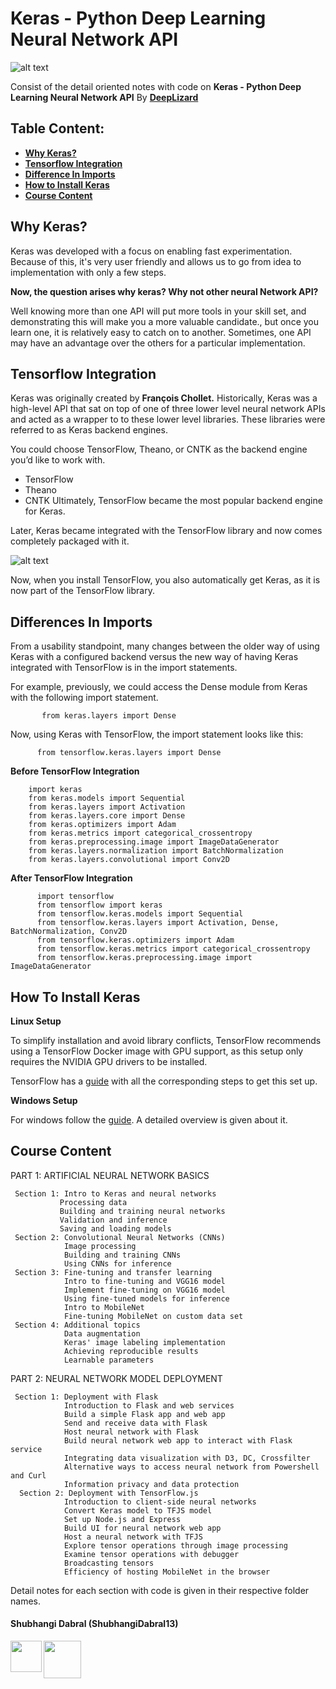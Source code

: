 
# Keras - Python Deep Learning Neural Network API



![alt text](https://s3.amazonaws.com/keras.io/img/keras-logo-2018-large-1200.png)

Consist of the detail oriented notes with code on **Keras - Python Deep Learning Neural Network API** By [**DeepLizard**](https://deeplizard.com/)

## Table Content:
* [**Why Keras?**](https://github.com/ShubhangiDabral13/Neural-Network-API/edit/master/Keras#Why-Keras-?)
* [**Tensorflow Integration**](https://github.com/ShubhangiDabral13/Neural-Network-API/edit/master/Keras#Tensorflow-Integration)
* [**Difference In Imports**](https://github.com/ShubhangiDabral13/Neural-Network-API/edit/master/Keras#Difference-In-Imports)
* [**How to Install Keras**](https://github.com/ShubhangiDabral13/Neural-Network-API/edit/master/Keras#How-to-Install-Keras)
* [**Course Content**](https://github.com/ShubhangiDabral13/Neural-Network-API/edit/master/Keras#Course-Content)

## Why Keras?

Keras was developed with a focus on enabling fast experimentation. Because of this, it's very user friendly and allows us to go from idea to implementation with only a few steps.

**Now, the question arises why keras? Why not other neural Network API?**

Well knowing more than one API will put more tools in your skill set, and demonstrating this will make you a more valuable candidate., but once you learn one, it is relatively easy to catch on to another. Sometimes, one API may have an advantage over the others for a particular implementation.

## Tensorflow Integration

Keras was originally created by **François Chollet.** Historically, Keras was a high-level API that sat on top of one of three lower level neural network APIs and acted as a wrapper to to these lower level libraries. These libraries were referred to as Keras backend engines.

You could choose TensorFlow, Theano, or CNTK as the backend engine you’d like to work with.

* TensorFlow
*   Theano
*   CNTK
Ultimately, TensorFlow became the most popular backend engine for Keras.

Later, Keras became integrated with the TensorFlow library and now comes completely packaged with it.

![alt text](https://i0.wp.com/neptune.ai/wp-content/uploads/keras_metrics-3.png?fit=1920%2C1377&ssl=1)


Now, when you install TensorFlow, you also automatically get Keras, as it is now part of the TensorFlow library.


## Differences In Imports

From a usability standpoint, many changes between the older way of using Keras with a configured backend versus the new way of having Keras integrated with TensorFlow is in the import statements.

For example, previously, we could access the Dense module from Keras with the following import statement.

           from keras.layers import Dense
           
Now, using Keras with TensorFlow, the import statement looks like this:

          from tensorflow.keras.layers import Dense
          
          
**Before TensorFlow Integration**

        import keras
        from keras.models import Sequential
        from keras.layers import Activation
        from keras.layers.core import Dense
        from keras.optimizers import Adam
        from keras.metrics import categorical_crossentropy
        from keras.preprocessing.image import ImageDataGenerator
        from keras.layers.normalization import BatchNormalization
        from keras.layers.convolutional import Conv2D
        
**After TensorFlow Integration**

          import tensorflow
          from tensorflow import keras
          from tensorflow.keras.models import Sequential
          from tensorflow.keras.layers import Activation, Dense, BatchNormalization, Conv2D
          from tensorflow.keras.optimizers import Adam
          from tensorflow.keras.metrics import categorical_crossentropy
          from tensorflow.keras.preprocessing.image import ImageDataGenerator
          
          
## How To Install Keras

**Linux Setup**

To simplify installation and avoid library conflicts, TensorFlow recommends using a TensorFlow Docker image with GPU support, as this setup only requires the NVIDIA GPU drivers to be installed.

TensorFlow has a [guide](https://www.tensorflow.org/install/docker) with all the corresponding steps to get this set up.

**Windows Setup**

For windows follow the [guide](https://www.tensorflow.org/install/gpu). A detailed overview is given about it.

## Course Content

PART 1: ARTIFICIAL NEURAL NETWORK BASICS

     Section 1: Intro to Keras and neural networks
               Processing data
               Building and training neural networks
               Validation and inference
               Saving and loading models
     Section 2: Convolutional Neural Networks (CNNs)
                Image processing
                Building and training CNNs
                Using CNNs for inference
     Section 3: Fine-tuning and transfer learning
                Intro to fine-tuning and VGG16 model
                Implement fine-tuning on VGG16 model
                Using fine-tuned models for inference
                Intro to MobileNet
                Fine-tuning MobileNet on custom data set
     Section 4: Additional topics
                Data augmentation
                Keras' image labeling implementation
                Achieving reproducible results
                Learnable parameters
                
PART 2: NEURAL NETWORK MODEL DEPLOYMENT

     Section 1: Deployment with Flask
                Introduction to Flask and web services
                Build a simple Flask app and web app
                Send and receive data with Flask
                Host neural network with Flask
                Build neural network web app to interact with Flask service
                Integrating data visualization with D3, DC, Crossfilter
                Alternative ways to access neural network from Powershell and Curl
                Information privacy and data protection
      Section 2: Deployment with TensorFlow.js
                Introduction to client-side neural networks
                Convert Keras model to TFJS model
                Set up Node.js and Express
                Build UI for neural network web app
                Host a neural network with TFJS
                Explore tensor operations through image processing
                Examine tensor operations with debugger
                Broadcasting tensors
                Efficiency of hosting MobileNet in the browser
             
 Detail notes for each section with code is given in their respective folder names.
 
 
 #### Shubhangi Dabral (ShubhangiDabral13)
<a href="https://twitter.com/Shubhi_Dabral"><img 
src="https://news.wjct.org/sites/wjct/files/styles/medium/public/201407/v65oai7fxn47qv9nectx.png" align="left" height="50" width="50" ></a>
<a href="https://www.linkedin.com/in/shubhangi-dabral-b79705145/"><img src="https://cdn2.iconfinder.com/data/icons/simple-social-media-shadow/512/14-512.png" align="left" height="60" width="60" ></a>


 
